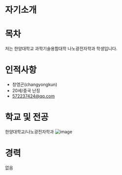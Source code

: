 # 자기소개

# 목차
저는 한양대학교 과학기술용함대학 나노광전자학과 학생입니다.
# 인적사항
- 창영곤(changyongkun)
- 20세/중국 난징
- 572237424@qq.com
# 학교 및 전공
한양대학교/나노광전자학과
![image](https://github.com/changyongkun/changyongkun/assets/162548477/45161f45-a62a-4fb1-aff3-09dd3b857104)
# 경력
없음


<!---
changyongkun/changyongkun is a ✨ special ✨ repository because its `README.md` (this file) appears on your GitHub profile.
You can click the Preview link to take a look at your changes.
--->
